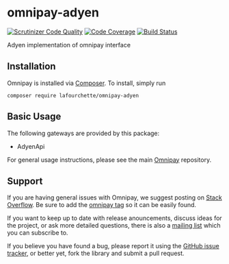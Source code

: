 # omnipay-adyen
[![Scrutinizer Code Quality](https://scrutinizer-ci.com/g/lafourchette/omnipay-adyen/badges/quality-score.png?b=master&s=45c5356bcbdefd71fcbfc59668842240563e3747)](https://scrutinizer-ci.com/g/lafourchette/omnipay-adyen/?branch=master) [![Code Coverage](https://scrutinizer-ci.com/g/lafourchette/omnipay-adyen/badges/coverage.png?b=master&s=1ba9f4bd0ac1b281729cb3ea2c903890ab49f004)](https://scrutinizer-ci.com/g/lafourchette/omnipay-adyen/?branch=master) [![Build Status](https://scrutinizer-ci.com/g/lafourchette/omnipay-adyen/badges/build.png?b=master&s=12b6857041510063fbae1c94e401a3c4bcc5c794)](https://scrutinizer-ci.com/g/lafourchette/omnipay-adyen/build-status/master)

Adyen implementation of omnipay interface

## Installation

Omnipay is installed via [Composer](http://getcomposer.org/). To install, simply run

```
composer require lafourchette/omnipay-adyen
```

## Basic Usage

The following gateways are provided by this package:

* AdyenApi

For general usage instructions, please see the main [Omnipay](https://github.com/omnipay/omnipay)
repository.

## Support

If you are having general issues with Omnipay, we suggest posting on
[Stack Overflow](http://stackoverflow.com/). Be sure to add the
[omnipay tag](http://stackoverflow.com/questions/tagged/omnipay) so it can be easily found.

If you want to keep up to date with release anouncements, discuss ideas for the project,
or ask more detailed questions, there is also a [mailing list](https://groups.google.com/forum/#!forum/omnipay) which
you can subscribe to.

If you believe you have found a bug, please report it using the [GitHub issue tracker](https://github.com/lafourchette/omnipay-adyen/issues),
or better yet, fork the library and submit a pull request.
